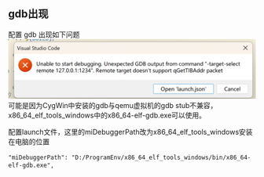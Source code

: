## gdb出现

配置 gdb 出现如下问题
![alt text](doc/docpic/image.png)
可能是因为CygWin中安装的gdb与qemu虚拟机的gdb stub不兼容，x86_64_elf_tools_windows中的x86_64-elf-gdb.exe可以使用。

配置launch文件，这里的miDebuggerPath改为x86_64_elf_tools_windows安装在电脑的位置
```
"miDebuggerPath": "D:/ProgramEnv/x86_64_elf_tools_windows/bin/x86_64-elf-gdb.exe",
 ```